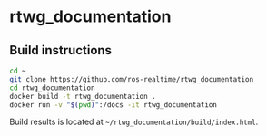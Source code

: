 # rtwg_documentation

## Build instructions

```bash
cd ~
git clone https://github.com/ros-realtime/rtwg_documentation
cd rtwg_documentation
docker build -t rtwg_documentation .
docker run -v "$(pwd)":/docs -it rtwg_documentation
```

Build results is located at `~/rtwg_documentation/build/index.html`.
